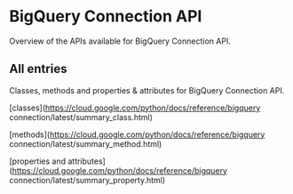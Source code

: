 [
This is a templated file. Adding content to this file may result in it being
reverted. Instead, if you want to place additional content, create an
"overview_content.md" file in `docs/` directory. The Sphinx tool will
pick up on the content and merge the content.
]: #

# BigQuery Connection API

Overview of the APIs available for BigQuery Connection API.

## All entries

Classes, methods and properties & attributes for
BigQuery Connection API.

[classes](https://cloud.google.com/python/docs/reference/bigquery connection/latest/summary_class.html)

[methods](https://cloud.google.com/python/docs/reference/bigquery connection/latest/summary_method.html)

[properties and
attributes](https://cloud.google.com/python/docs/reference/bigquery connection/latest/summary_property.html)
